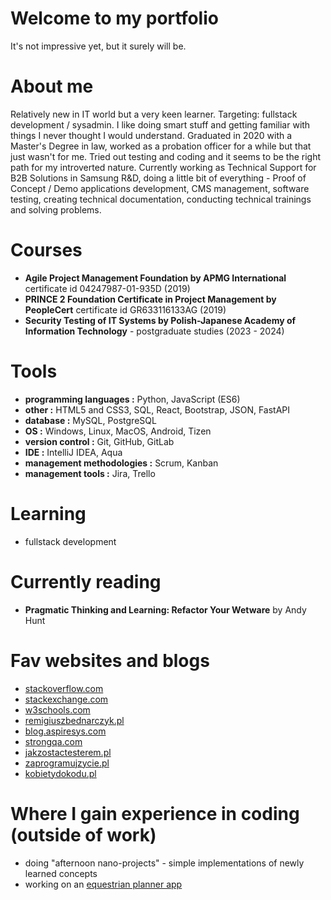 # Welcome to my portfolio
It's not impressive yet, but it surely will be.
# About me
Relatively new in IT world but a very keen learner. Targeting: fullstack development / sysadmin. I like doing smart stuff and getting familiar with things I never thought I would understand. Graduated in 2020 with a Master's Degree in law, worked as a probation officer for a while but that just wasn't for me. Tried out testing and coding and it seems to be the right path for my introverted nature. 
Currently working as Technical Support for B2B Solutions in Samsung R&D, doing a little bit of everything - Proof of Concept / Demo applications development, CMS management, software testing, creating technical documentation, conducting technical trainings and solving problems. 
# Courses
* **Agile Project Management Foundation by APMG International** certificate id 04247987-01-935D (2019)
* **PRINCE 2 Foundation Certificate in Project Management by PeopleCert** certificate id GR633116133AG (2019)
* **Security Testing of IT Systems by Polish-Japanese Academy of Information Technology** - postgraduate studies (2023 - 2024)
# Tools
* **programming languages :** Python, JavaScript (ES6)
* **other :** HTML5 and CSS3, SQL, React, Bootstrap, JSON, FastAPI
* **database :** MySQL, PostgreSQL
* **OS :** Windows, Linux, MacOS, Android, Tizen
* **version control :** Git, GitHub, GitLab
* **IDE :** IntelliJ IDEA, Aqua
* **management methodologies :** Scrum, Kanban
* **management tools :** Jira, Trello
# Learning
* fullstack development
# Currently reading
* **Pragmatic Thinking and Learning: Refactor Your Wetware** by Andy Hunt
# Fav websites and blogs
* [stackoverflow.com](https://stackoverflow.com/)
* [stackexchange.com](https://stackexchange.com/)
* [w3schools.com](https://www.w3schools.com/)
* [remigiuszbednarczyk.pl](https://remigiuszbednarczyk.pl)
* [blog.aspiresys.com](https://blog.aspiresys.com/category/testing/)
* [strongqa.com](https://strongqa.com/qa-portal/knowledge-base)
* [jakzostactesterem.pl](https://jakzostactesterem.pl/)
* [zaprogramujzycie.pl](https://zaprogramujzycie.pl/)
* [kobietydokodu.pl](https://kobietydokodu.pl/)
# Where I gain experience in coding (outside of work)
* doing "afternoon nano-projects" - simple implementations of newly learned concepts
* working on an [equestrian planner app](https://github.com/Alejandro-Mirez/EquestrianPlannerApp)
